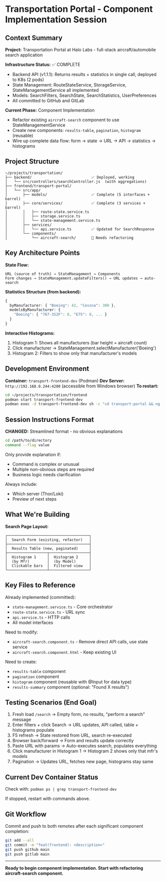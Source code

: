 # Transportation Portal - Component Implementation Session

## Context Summary

**Project:** Transportation Portal at Halo Labs - full-stack aircraft/automobile search application

**Infrastructure Status:** ✅ COMPLETE
- Backend API (v1.1.1): Returns results + statistics in single call, deployed to K8s (2 pods)
- State Management: RouteStateService, StorageService, StateManagementService all implemented
- Models: SearchFilters, SearchState, SearchStatistics, UserPreferences
- All committed to GitHub and GitLab

**Current Phase:** Component Implementation
- Refactor existing `aircraft-search` component to use StateManagementService
- Create new components: `results-table`, `pagination`, `histogram` (reusable)
- Wire up complete data flow: form → state → URL → API → statistics → histograms

## Project Structure
```
~/projects/transportation/
├── backend/                           ✅ Deployed, working
│   └── src/controllers/searchController.js  (with aggregations)
├── frontend/transport-portal/
│   └── src/app/
│       ├── models/                    ✅ Complete (5 interfaces + barrel)
│       ├── core/services/             ✅ Complete (3 services + barrel)
│       │   ├── route-state.service.ts
│       │   ├── storage.service.ts
│       │   └── state-management.service.ts
│       ├── services/
│       │   └── api.service.ts         ✅ Updated for SearchResponse
│       └── components/
│           └── aircraft-search/       🔄 Needs refactoring
```

## Key Architecture Points

**State Flow:**
```
URL (source of truth) → StateManagement → Components
Form changes → StateManagement.updateFilters() → URL updates → auto-search
```

**Statistics Structure (from backend):**
```typescript
{
  byManufacturer: { "Boeing": 42, "Cessna": 300 },
  modelsByManufacturer: { 
    "Boeing": { "767-3S2F": 8, "E75": 8, ... }
  }
}
```

**Interactive Histograms:**
1. Histogram 1: Shows all manufacturers (bar height = aircraft count)
2. Click manufacturer → StateManagement.selectManufacturer('Boeing')
3. Histogram 2: Filters to show only that manufacturer's models

## Development Environment

**Container:** `transport-frontend-dev` (Podman)
**Dev Server:** `http://192.168.0.244:4200` (accessible from Windows browser)
**To restart:**
```bash
cd ~/projects/transportation/frontend
podman start transport-frontend-dev
podman exec -d transport-frontend-dev sh -c "cd transport-portal && ng serve --host 0.0.0.0 --poll 2000"
```

## Session Instructions Format

**CHANGED:** Streamlined format - no obvious explanations
```bash
cd /path/to/directory
command --flag value
```

Only provide explanation if:
- Command is complex or unusual
- Multiple non-obvious steps are required
- Business logic needs clarification

Always include:
- Which server (Thor/Loki)
- Preview of next steps

## What We're Building

**Search Page Layout:**
```
┌─────────────────────────────────────┐
│  Search Form (existing, refactor)   │
├─────────────────────────────────────┤
│  Results Table (new, paginated)     │
├──────────────────┬──────────────────┤
│  Histogram 1     │  Histogram 2     │
│  (by Mfr)        │  (by Model)      │
│  Clickable bars  │  Filtered view   │
└──────────────────┴──────────────────┘
```

## Key Files to Reference

Already implemented (committed):
- `state-management.service.ts` - Core orchestrator
- `route-state.service.ts` - URL sync
- `api.service.ts` - HTTP calls
- All model interfaces

Need to modify:
- `aircraft-search.component.ts` - Remove direct API calls, use state service
- `aircraft-search.component.html` - Keep existing UI

Need to create:
- `results-table` component
- `pagination` component  
- `histogram` component (reusable with @Input for data type)
- `results-summary` component (optional: "Found X results")

## Testing Scenarios (End Goal)

1. Fresh load `/search` → Empty form, no results, "perform a search" message
2. Enter filters + click Search → URL updates, API called, table + histograms populate
3. F5 refresh → State restored from URL, search re-executed
4. Browser back/forward → Form and results update correctly
5. Paste URL with params → Auto-executes search, populates everything
6. Click manufacturer in Histogram 1 → Histogram 2 shows only that mfr's models
7. Pagination → Updates URL, fetches new page, histograms stay same

## Current Dev Container Status
Check with: `podman ps | grep transport-frontend-dev`

If stopped, restart with commands above.

## Git Workflow
Commit and push to both remotes after each significant component completion:
```bash
git add --all
git commit -m "feat(frontend): <description>"
git push github main
git push gitlab main
```

---

**Ready to begin component implementation. Start with refactoring aircraft-search component.**
